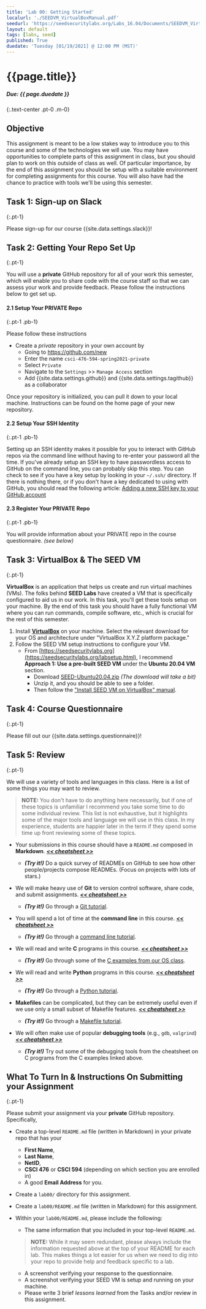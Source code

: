 ```yaml
---
title: 'Lab 00: Getting Started'
localurl: './SEEDVM_VirtualBoxManual.pdf'
seedurl: 'https://seedsecuritylabs.org/Labs_16.04/Documents/SEEDVM_VirtualBoxManual.pdf'
layout: default
tags: [labs, seed]
published: True
duedate: 'Tuesday [01/19/2021] @ 12:00 PM (MST)'
---
```


# {{page.title}}
##### Due: {{ page.duedate }}
{:.text-center .pt-0 .m-0}

## Objective

This assignment is meant to be a low stakes way to introduce you to this course and some of the technologies we will use.
You may have opportunities to complete parts of this assignment in class, but you should plan to work on this outside of class as well.
Of particular importance, by the end of this assignment you should be setup with a suitable environment for completing assignments for this course.
You will also have had the chance to practice with tools we'll be using this semester.

## Task 1: Sign-up on Slack
{:.pt-1}

Please sign-up for our course {{site.data.settings.slack}}!

## Task 2: Getting Your Repo Set Up
{:.pt-1}

You will use a **private** GitHub repository for all of your work this semester,
which will enable you to share code with the course staff so that we can assess your work and provide feedback.
Please follow the instructions below to get set up.

#### 2.1 Setup Your PRIVATE Repo
{:.pt-1 .pb-1}

Please follow these instructions

- Create a *private* repository in your own account by
    - Going to <https://github.com/new>
    - Enter the name `csci-476-594-spring2021-private`
    - Select `Private`
    - Navigate to the `Settings` >> `Manage Access` section
    - Add {{site.data.settings.github}} and {{site.data.settings.tagithub}} as a collaborator

Once your repository is initialized, you can pull it down to your local machine.
Instructions can be found on the home page of your new repository.

<!--
Next, you should add the class repository as an upstream git repo:

```bash
$ git remote add upstream https://github.com/msu/csci-476-594-spring2021.git
$ git pull upstream master
$ git push origin master
```
This will synchronize your private repository with the class repository.

When you want to get an update from the public class repository you can run this command:

```
$ git pull upstream master
```
-->

#### 2.2 Setup Your SSH Identity
{:.pt-1 .pb-1}

Setting up an SSH identity makes it possible for you to interact with GitHub repos via the command line without having to re-enter your password all the time.
If you've already setup an SSH key to have passwordless access to GitHub on the command line, you can probably skip this step.
You can check to see if you have a key setup by looking in your `~/.ssh/` directory.
If there is nothing there, or if you don't have a key dedicated to using with GitHub, you should read the following article:
[Adding a new SSH key to your GitHub account](https://docs.github.com/en/github/authenticating-to-github/adding-a-new-ssh-key-to-your-github-account)

#### 2.3 Register Your PRIVATE Repo
{:.pt-1 .pb-1}

You will provide information about your PRIVATE repo in the course questionnaire. _(see below)_

<!--
For example, if I were a student with the NetID `W43m513` and my GitHub username was `studentIAm`
I would add a file named `W43m513.txt` to `/repos` with the following line:
```bash
git@github.com:studentIAm/csci-460-fall2020-private.git
```
-->

## Task 3: VirtualBox & The SEED VM
{:.pt-1}

**VirtualBox** is an application that helps us create and run virtual machines (VMs).
The folks behind **SEED Labs** have created a VM that is specifically configured to aid us in our work.
In this task, you'll get these tools setup on your machine.
By the end of this task you should have a fully functional VM where you can run commands, compile software, etc., which is crucial for the rest of this semester.

1. Install [**VirtualBox**](https://www.virtualbox.org/wiki/Downloads) on your machine. Select the relevant download for your OS and architecture under "VirtualBox X.Y.Z platform package."
2. Follow the SEED VM setup instructions to configure your VM.
   <!-- - Go to [https://seedsecuritylabs.org/labsetup.html](https://seedsecuritylabs.org/labsetup.html) and scroll down to the `Ubuntu 20.04 VM` section. -->
   - From [https://seedsecuritylabs.org](https://seedsecuritylabs.org/labsetup.html), I recommend **Approach 1: Use a pre-built SEED VM** under the **Ubuntu 20.04 VM** section.
     - Download [SEED-Ubuntu20.04.zip](https://drive.google.com/file/d/138fqx0F8bThLm9ka8cnuxmrD6irtz_4m/view?usp=sharing) _(The download will take a bit)_
     - Unzip it, and you should be able to see a folder.
     - Then follow the ["Install SEED VM on VirtualBox" manual](https://github.com/seed-labs/seed-labs/blob/master/manuals/vm/seedvm-manual.md).

## Task 4: Course Questionnaire
{:.pt-1}

Please fill out our {{site.data.settings.questionnaire}}!

## Task 5: Review
{:.pt-1}

We will use a variety of tools and languages in this class.
Here is a list of some things you may want to review.

> **NOTE:** You don't have to do anything here necessarily, but if one of these topics is unfamiliar I recommend you take some time to do some individual review.
> This list is not exhaustive, but it highlights some of the major tools and language we will use in this class.
> In my experience, students are happier later in the term if they spend some time up front reviewing some of these topics.

- Your submissions in this course should have a `README.md` composed in **Markdown**. _[**<< cheatsheet >>**](https://devhints.io/markdown)_
    - _**(Try it!)**_ Do a quick survey of READMEs on GitHub to see how other people/projects compose READMEs. (Focus on projects with lots of stars.)

- We will make heavy use of **Git** to version control software, share code, and submit assignments.
  _[**<< cheatsheet >>**](https://github.github.com/training-kit/downloads/github-git-cheat-sheet.pdf)_
    - _**(Try it!)**_ Go through a [Git tutorial](https://learngitbranching.js.org).

- You will spend a lot of time at the **command line** in this course. _[**<< cheatsheet >>**](https://cheatography.com/davechild/cheat-sheets/linux-command-line/)_
    - _**(Try it!)**_ Go through a [command line tutorial](https://ryanstutorials.net/linuxtutorial/).

- We will read and write **C** programs in this course.
  _[**<< cheatsheet >>**](../files/intro-to-C-for-java-programmers.pdf)_
    - _**(Try it!)**_ Go through some of the [C examples from our OS class](https://www.traviswpeters.com/cs460-2020-fall/pa0/#task-6-programming-in-c).

- We will read and write **Python** programs in this course.
  _[**<< cheatsheet >>**](https://overapi.com/python)_
    - _**(Try it!)**_ Go through a [Python tutorial](https://www.learnpython.org).

- **Makefiles** can be complicated, but they can be extremely useful even if we use only a small subset of Makefile features.
    _[**<< cheatsheet >>**](https://gist.github.com/evertrol/4b6fd05f3b6be2b331c60638b1af7101)_
    - _**(Try it!)**_ Go through a [Makefile tutorial](https://makefiletutorial.com).
    <!-- [Clark Grubb's Makefile Style Guide](https://clarkgrubb.com/makefile-style-guide) -->

- We will often make use of popular **debugging tools** (e.g., `gdb`, `valgrind`) _[**<< cheatsheet >>**](https://wiki.tiker.net/ToolCheatSheet/)_
    - _**(Try it!)**_ Try out some of the debugging tools from the cheatsheet on C programs from the C examples linked above.

<!--
2. Create a README file for your submission.
This file should be named `README.md` and it should be at the top-level directory of your project (a.k.a. the "root" or "base").
**At a minimum your README should include:**
- An overview of what this project (PA0, in this case) is all about. This should be a few sentences at most.
- An overview of what is "here" _(i.e., What is in the folder you submit? Are there subdirectories? Are there any particularly important/useful files?)_
- Examples of how to work with this project _(e.g., What `make` targets should be run to compile you code? How can I quickly verify that the project has been compiled correctly and works? Are there command line arguments or features that are useful to demonstrate to help others effectively use and understand your code?)._
- Responses to the tasks/questions throughout PA0.
 -->

## What To Turn In & Instructions On Submitting your Assignment
{:.pt-1}

Please submit your assignment via your **private** GitHub repository. Specifically,

- Create a top-level `README.md` file (written in Markdown) in your private repo that has your
    - **First Name**,
    - **Last Name**,
    - **NetID**,
    - **CSCI 476** or **CSCI 594** (depending on which section you are enrolled in)
    - A good **Email Address** for you.
- Create a `lab00/` directory for this assignment.
- Create a `lab00/README.md` file (written in Markdown) for this assignment.
- Within your `lab00/README.md`, please include the following:
  - The same information that you included in your top-level `README.md`.
  > **NOTE:** While it may seem redundant, please always include the information requested above at the top of your README for each lab.
  > This makes things a lot easier for us when we need to dig into your repo to provide help and feedback specific to a lab.

  - A screenshot verifying your response to the questionnaire.
  - A screenshot verifying your SEED VM is setup and running on your machine.
  - Please write 3 brief _lessons learned_ from the Tasks and/or review in this assignment.
